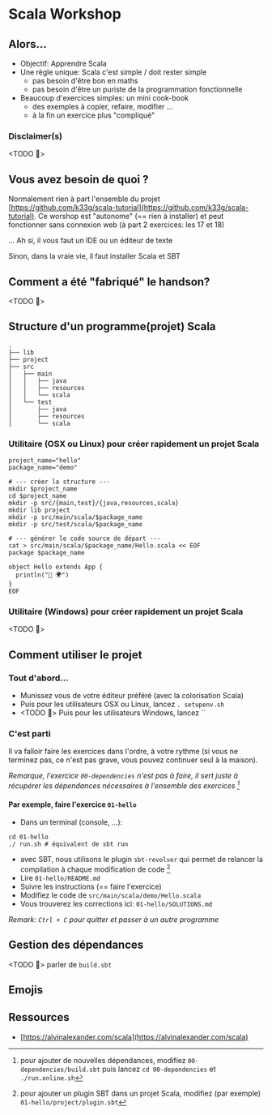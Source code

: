 # Scala Workshop

## Alors...

- Objectif: Apprendre Scala
- Une règle unique: Scala c'est simple / doit rester simple
  - pas besoin d'être bon en maths
  - pas besoin d'être un puriste de la programmation fonctionnelle
- Beaucoup d'exercices simples: un mini cook-book
  - des exemples à copier, refaire, modifier ...
  - à la fin un exercice plus "compliqué"

### Disclaimer(s)

<TODO 🚧>


## Vous avez besoin de quoi ?

Normalement rien à part l'ensemble du projet [https://github.com/k33g/scala-tutorial](https://github.com/k33g/scala-tutorial). Ce worshop est "autonome" (== rien à installer) et peut fonctionner sans connexion web (à part 2 exercices: les 17 et 18)

... Ah si, il vous faut un IDE ou un éditeur de texte

Sinon, dans la vraie vie, il faut installer Scala et SBT

## Comment a été "fabriqué" le handson?

<TODO 🚧>

## Structure d'un programme(projet) Scala

```
.
├── lib
├── project
├── src
│   ├── main
│   │   ├── java
│   │   ├── resources
│   │   └── scala
│   └── test
│       ├── java
│       ├── resources
│       └── scala
````

### Utilitaire (OSX ou Linux) pour créer rapidement un projet Scala

```shell
project_name="hello"
package_name="demo"

# --- créer la structure ---
mkdir $project_name
cd $project_name
mkdir -p src/{main,test}/{java,resources,scala}
mkdir lib project
mkdir -p src/main/scala/$package_name
mkdir -p src/test/scala/$package_name

# --- générer le code source de départ ---
cat > src/main/scala/$package_name/Hello.scala << EOF
package $package_name

object Hello extends App {
  println("👋 🌍")
}
EOF
```

### Utilitaire (Windows) pour créer rapidement un projet Scala

<TODO 🚧>

## Comment utiliser le projet

### Tout d'abord...

- Munissez vous de votre éditeur préféré (avec la colorisation Scala)
- Puis pour les utilisateurs OSX ou Linux, lancez `. setupenv.sh`
- <TODO 🚧> Puis pour les utilisateurs Windows, lancez ``

### C'est parti

Il va falloir faire les exercices dans l'ordre, à votre rythme (si vous ne terminez pas, ce n'est pas grave, vous pouvez continuer seul à la maison).

*Remarque, l'exercice `00-dependencies` n'est pas à faire, il sert juste à récupérer les dépendances nécessaires à l'ensemble des exercices [^1]*

#### Par exemple, faire l'exercice `01-hello`

- Dans un terminal (console, ...):
```
cd 01-hello
./ run.sh # équivalent de sbt run
```
- avec SBT, nous utilisons le plugin `sbt-revolver` qui permet de relancer la compilation à chaque modification de code [^2]
- Lire `01-hello/README.md`
- Suivre les instructions (== faire l'exercice)
- Modifiez le code de `src/main/scala/demo/Hello.scala`
- Vous trouverez les corrections ici: `01-hello/SOLUTIONS.md`

*Remark: `Ctrl + C` pour quitter et passer à un autre programme*

## Gestion des dépendances

<TODO 🚧> parler de `build.sbt`

## Emojis



## Ressources

- [https://alvinalexander.com/scala](https://alvinalexander.com/scala)


[^1]: pour ajouter de nouvelles dépendances, modifiez `00-dependencies/build.sbt` puis lancez `cd 00-dependencies` et `./run.online.sh`

[^2]: pour ajouter un plugin SBT dans un projet Scala, modifiez (par exemple) `01-hello/project/plugin.sbt`